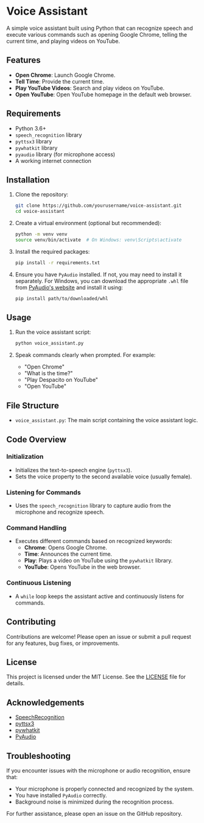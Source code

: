 # Voice Assistant

A simple voice assistant built using Python that can recognize speech and execute various commands such as opening Google Chrome, telling the current time, and playing videos on YouTube.

## Features

- **Open Chrome**: Launch Google Chrome.
- **Tell Time**: Provide the current time.
- **Play YouTube Videos**: Search and play videos on YouTube.
- **Open YouTube**: Open YouTube homepage in the default web browser.

## Requirements

- Python 3.6+
- `speech_recognition` library
- `pyttsx3` library
- `pywhatkit` library
- `pyaudio` library (for microphone access)
- A working internet connection

## Installation

1. Clone the repository:
    ```sh
    git clone https://github.com/yourusername/voice-assistant.git
    cd voice-assistant
    ```

2. Create a virtual environment (optional but recommended):
    ```sh
    python -m venv venv
    source venv/bin/activate  # On Windows: venv\Scripts\activate
    ```

3. Install the required packages:
    ```sh
    pip install -r requirements.txt
    ```

4. Ensure you have `PyAudio` installed. If not, you may need to install it separately. For Windows, you can download the appropriate `.whl` file from [PyAudio's website](https://www.lfd.uci.edu/~gohlke/pythonlibs/#pyaudio) and install it using:
    ```sh
    pip install path/to/downloaded/whl
    ```

## Usage

1. Run the voice assistant script:
    ```sh
    python voice_assistant.py
    ```

2. Speak commands clearly when prompted. For example:
    - "Open Chrome"
    - "What is the time?"
    - "Play Despacito on YouTube"
    - "Open YouTube"

## File Structure

- `voice_assistant.py`: The main script containing the voice assistant logic.

## Code Overview

### Initialization

- Initializes the text-to-speech engine (`pyttsx3`).
- Sets the voice property to the second available voice (usually female).

### Listening for Commands

- Uses the `speech_recognition` library to capture audio from the microphone and recognize speech.

### Command Handling

- Executes different commands based on recognized keywords:
  - **Chrome**: Opens Google Chrome.
  - **Time**: Announces the current time.
  - **Play**: Plays a video on YouTube using the `pywhatkit` library.
  - **YouTube**: Opens YouTube in the web browser.

### Continuous Listening

- A `while` loop keeps the assistant active and continuously listens for commands.

## Contributing

Contributions are welcome! Please open an issue or submit a pull request for any features, bug fixes, or improvements.

## License

This project is licensed under the MIT License. See the [LICENSE](LICENSE) file for details.

## Acknowledgements

- [SpeechRecognition](https://pypi.org/project/SpeechRecognition/)
- [pyttsx3](https://pypi.org/project/pyttsx3/)
- [pywhatkit](https://pypi.org/project/pywhatkit/)
- [PyAudio](https://people.csail.mit.edu/hubert/pyaudio/)

## Troubleshooting

If you encounter issues with the microphone or audio recognition, ensure that:
- Your microphone is properly connected and recognized by the system.
- You have installed `PyAudio` correctly.
- Background noise is minimized during the recognition process.

For further assistance, please open an issue on the GitHub repository.

